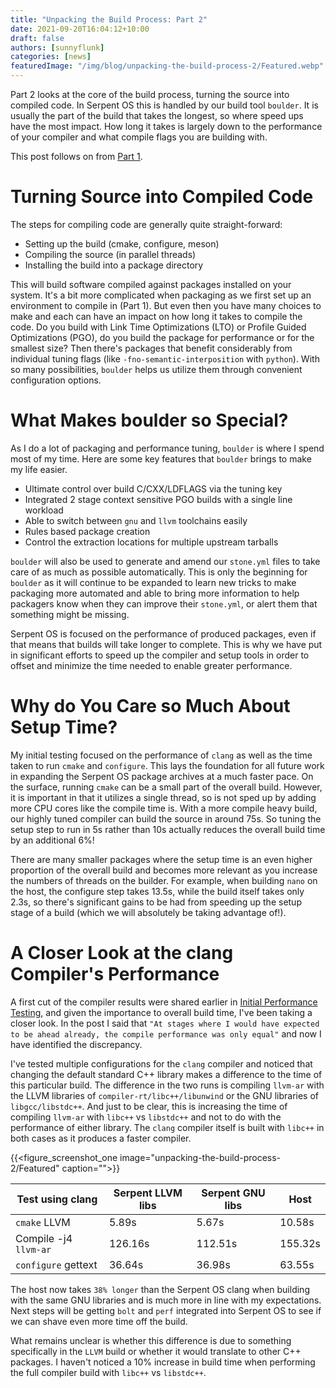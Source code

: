 ```yaml
---
title: "Unpacking the Build Process: Part 2"
date: 2021-09-20T16:04:12+10:00
draft: false
authors: [sunnyflunk]
categories: [news]
featuredImage: "/img/blog/unpacking-the-build-process-2/Featured.webp"
---
```


Part 2 looks at the core of the build process, turning the source into compiled code. In Serpent OS this is handled by
our build tool `boulder`. It is usually the part of the build that takes the longest, so where speed ups have the most
impact. How long it takes is largely down to the performance of your compiler and what compile flags you are building
with.

<!--more-->

This post follows on from [Part 1](/blog/2021/08/25/unpacking-the-build-process-part-1).

# Turning Source into Compiled Code

The steps for compiling code are generally quite straight-forward:
- Setting up the build (cmake, configure, meson)
- Compiling the source (in parallel threads)
- Installing the build into a package directory

This will build software compiled against packages installed on your system. It's a bit more complicated when packaging
as we first set up an environment to compile in (Part 1). But even then you have many choices to make and each can have
an impact on how long it takes to compile the code. Do you build with Link Time Optimizations (LTO) or Profile Guided
Optimizations (PGO), do you build the package for performance or for the smallest size? Then there's packages that
benefit considerably from individual tuning flags (like `-fno-semantic-interposition` with `python`). With so many
possibilities, `boulder` helps us utilize them through convenient configuration options.

# What Makes boulder so Special?

As I do a lot of packaging and performance tuning, `boulder` is where I spend most of my time. Here are some key
features that `boulder` brings to make my life easier.

 - Ultimate control over build C/CXX/LDFLAGS via the tuning key
 - Integrated 2 stage context sensitive PGO builds with a single line workload
 - Able to switch between `gnu` and `llvm` toolchains easily
 - Rules based package creation
 - Control the extraction locations for multiple upstream tarballs

`boulder` will also be used to generate and amend our `stone.yml` files to take care of as much as possible
automatically. This is only the beginning for `boulder` as it will continue to be expanded to learn new tricks to make
packaging more automated and able to bring more information to help packagers know when they can improve their
`stone.yml`, or alert them that something might be missing.

Serpent OS is focused on the performance of produced packages, even if that means that builds will take longer to
complete. This is why we have put in significant efforts to speed up the compiler and setup tools in order to offset and
minimize the time needed to enable greater performance.

# Why do You Care so Much About Setup Time?

My initial testing focused on the performance of `clang` as well as the time taken to run `cmake` and `configure`. This
lays the foundation for all future work in expanding the Serpent OS package archives at a much faster pace. On the
surface, running `cmake` can be a small part of the overall build. However, it is important in that it utilizes a single
thread, so is not sped up by adding more CPU cores like the compile time is. With a more compile heavy build, our
highly tuned compiler can build the source in around 75s. So tuning the setup step to run in 5s rather than 10s actually
reduces the overall build time by an additional 6%!

There are many smaller packages where the setup time is an even higher proportion of the overall build and becomes more
relevant as you increase the numbers of threads on the builder. For example, when building `nano` on the host, the
configure step takes 13.5s, while the build itself takes only 2.3s, so there's significant gains to be had from speeding
up the setup stage of a build (which we will absolutely be taking advantage of!).

# A Closer Look at the clang Compiler's Performance

A first cut of the compiler results were shared earlier in [Initial Performance Testing](../blog/2021/08/02/initial-performance-testing),
and given the importance to overall build time, I've been taking a closer look. In the post I said that `"At stages
where I would have expected to be ahead already, the compile performance was only equal"` and now I have identified the
discrepancy.

I've tested multiple configurations for the `clang` compiler and noticed that changing the default standard C++ library
makes a difference to the time of this particular build. The difference in the two runs is compiling `llvm-ar` with the
LLVM libraries of `compiler-rt/libc++/libunwind` or the GNU libraries of `libgcc/libstdc++`. And just to be clear, this
is increasing the time of compiling `llvm-ar` with `libc++` vs `libstdc++` and not to do with the performance of either
library. The `clang` compiler itself is built with `libc++` in both cases as it produces a faster compiler.

{{<figure_screenshot_one image="unpacking-the-build-process-2/Featured" caption="">}}

| Test using clang      | Serpent LLVM libs | Serpent GNU libs |  Host        |
|-----------------------|-------------------|------------------|--------------|
| `cmake` LLVM          | 5.89s             | 5.67s            |  10.58s      |
| Compile -j4 `llvm-ar` | 126.16s           | 112.51s          |  155.32s     |
| `configure` gettext   | 36.64s            | 36.98s           |  63.55s      |

The host now takes `38% longer` than the Serpent OS clang when building with the same GNU libraries and is much more in
line with my expectations. Next steps will be getting `bolt` and `perf` integrated into Serpent OS to see if we can
shave even more time off the build.

What remains unclear is whether this difference is due to something specifically in the `LLVM` build or whether it would
translate to other C++ packages. I haven't noticed a 10% increase in build time when performing the full compiler
build with `libc++` vs `libstdc++`.
